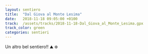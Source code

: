 ```yaml
---
layout: sentiero
title:  "Dal Giova al Monte Lesima"
date:   2018-11-18 09:05:00 +0100
track:  /assets/tracks/2018-11-18-Dal_Giova_al_Monte_Lesima.gpx
track_color: green
categories: sentieri
---
```


Un altro bel sentiero!! :mountain: :snowflake: